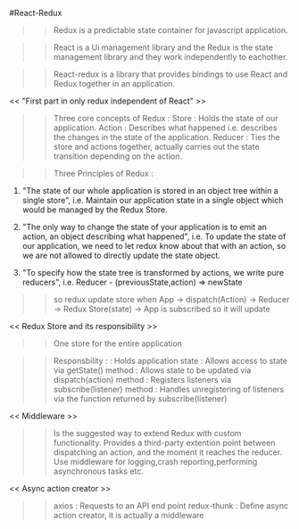#React-Redux

>> Redux is a predictable state container for javascript application.

>> React is a Ui management library and the Redux is the state management library and they work independently to eachother.

>> React-redux is a library that provides bindings to use React and Redux together in an application.

<< "First part in only redux independent of React" >>

>> Three core concepts of Redux : 
Store : Holds the state of our application.
Action : Describes what happened i.e. describes the changes in the state of the application.
Reducer : Ties the store and actions together, actually carries out the state transition depending on the action.

>> Three Principles of Redux : 
1. "The state of our whole application is stored in an object tree within a single store",
   i.e. Maintain our application state in a single object which would be managed by the Redux Store.

2. "The only way to change the state of your application is to emit an action, an object describing what happened",
   i.e. To update the state of our application, we need to let redux know about that with an action, so we are not allowed to directly update the state object.

3. "To specify how the state tree is transformed by actions, we write pure reducers",
   i.e. Reducer - (previousState,action) => newState

>> so redux update store when App -> dispatch(Action) -> Reducer -> Redux Store(state) -> App is subscribed so it will update

<< Redux Store and its responsibility >>
>> One store for the entire application

>> Responsbility : 
: Holds application state
: Allows access to state via getState() method
: Allows state to be updated via dispatch(action) method
: Registers listeners via subscribe(listener) method
: Handles unregistering of listeners via the function returned by subscribe(listener)

<< Middleware >>
>> Is the suggested way to extend Redux with custom functionality.
>> Provides a third-party extention point between dispatching an action, and the moment it reaches the reducer.
>> Use middleware for logging,crash reporting,performing asynchronous tasks etc.

<< Async action creator >>
>> axios : Requests to an API end point
>> redux-thunk : Define async action creator, it is actually a middleware